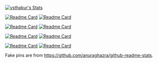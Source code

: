 [![ysthakur's Stats](https://github-readme-stats-two-iota-53.vercel.app/api?username=ysthakur&theme=dracula&show_icons=true&hide_border=true)](https://gh-stats-gen.vercel.app/)

[![Readme Card](https://github-readme-stats-two-iota-53.vercel.app/api/pin/?username=ysthakur&repo=verity)](https://github.com/ysthakur/verity)
[![Readme Card](https://github-readme-stats-two-iota-53.vercel.app/api/pin/?username=ysthakur&repo=asdf-amm)](https://github.com/ysthakur/asdf-amm)

[![Readme Card](https://github-readme-stats-two-iota-53.vercel.app/api/pin/?username=ysthakur&repo=everything.rs)](https://github.com/ysthakur/everything.rs)
[![Readme Card](https://github-readme-stats-two-iota-53.vercel.app/api/pin/?username=ysthakur&repo=snic)](https://github.com/ysthakur/snic)

[![Readme Card](https://github-readme-stats-two-iota-53.vercel.app/api/pin/?username=ysthakur&repo=YamlPlugin)](https://github.com/ysthakur/YamlPlugin)
[![Readme Card](https://github-readme-stats-two-iota-53.vercel.app/api/pin/?username=ysthakur&repo=paml)](https://github.com/ysthakur/paml)

[![Readme Card](https://github-readme-stats-two-iota-53.vercel.app/api/pin/?username=blair-robot-project&repo=cobras)](https://github.com/blair-robot-project/cobras)
[![Readme Card](https://github-readme-stats-two-iota-53.vercel.app/api/pin/?username=ysthakur&repo=arts-n-stem)](https://github.com/ysthakur/arts-n-stem)

Fake pins are from https://github.com/anuraghazra/github-readme-stats.

<!--
[![trophy](https://github-profile-trophy.vercel.app/?username=ysthakur&theme=dracula&column=3&title=MultiLanguage,Stars,Commits,Issues,PullRequest,Reviews)](https://github.com/ryo-ma/github-profile-trophy)
[![ysthakur's Top Languages](https://github-readme-stats.vercel.app/api/top-langs/?username=ysthakur&theme=dracula&show_icons=true&hide_border=true&hide=Jupyter+Notebook,TeX,Shell,Batchfile&langs_count=7)](https://gh-stats-gen.vercel.app/)
-->
